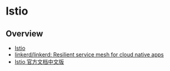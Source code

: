 # Istio


## Overview

- [Istio](https://istio.io/)
- [linkerd/linkerd: Resilient service mesh for cloud native apps](https://github.com/linkerd/linkerd)
- [Istio 官方文档中文版](https://istio.doczh.cn/)
